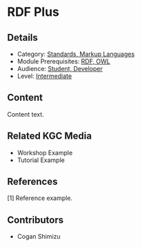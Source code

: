 # RDF Plus
## Details
* Category: [Standards, Markup Languages](../categories/Standards,_Markup_Languages.md)
* Module Prerequisites: [RDF, OWL](../modules/RDF,_OWL.md)
* Audience: [Student, Developer](../audiences/Student,_Developer.md)
* Level: [Intermediate](../levels/Intermediate.md)

## Content
Content text.

## Related KGC Media
* Workshop Example
* Tutorial Example

## References
[1] Reference example.

## Contributors
* Cogan Shimizu
